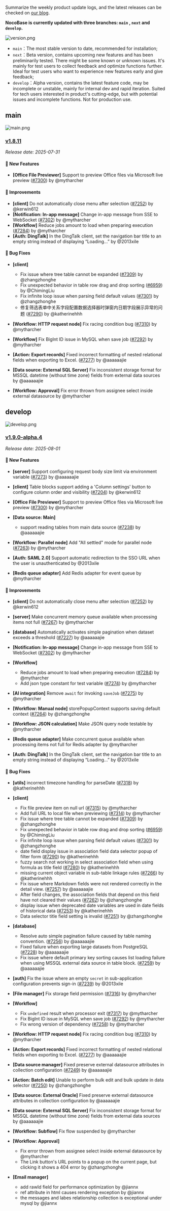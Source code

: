 Summarize the weekly product update logs, and the latest releases can be checked on [our blog](https://www.nocobase.com/en/blog/timeline).

**NocoBase is currently updated with three branches: `main` , `next` and `develop`.**

![version.png](https://static-docs.nocobase.com/ba5f04e27e99c625cb3822da5df07860.png)

* `main`：The most stable version to date, recommended for installation;
* `next`：Beta version, contains upcoming new features and has been preliminarily tested. There might be some known or unknown issues. It's mainly for test users to collect feedback and optimize functions further. Ideal for test users who want to experience new features early and give feedback;
* `develop`：Alpha version, contains the latest feature code, may be incomplete or unstable, mainly for internal dev and rapid iteration. Suited for tech users interested in product's cutting-edge, but with potential issues and incomplete functions. Not for production use.

## main

![main.png](https://static-docs.nocobase.com/47a3c71734c1d0f908b51f9ebd53c0ac.png)

### [v1.8.11](https://www.nocobase.com/en/blog/v1.8.11)

*Release date: 2025-07-31*

#### 🎉 New Features

- **[Office File Previewer]** Support to preview Office files via Microsoft live preview ([#7300](https://github.com/nocobase/nocobase/pull/7300)) by @mytharcher

#### 🚀 Improvements

- **[client]** Do not automatically close menu after selection ([#7252](https://github.com/nocobase/nocobase/pull/7252)) by @kerwin612
- **[Notification: In-app message]** Change in-app message from SSE to WebSocket ([#7302](https://github.com/nocobase/nocobase/pull/7302)) by @mytharcher
- **[Workflow]** Reduce jobs amount to load when preparing execution ([#7284](https://github.com/nocobase/nocobase/pull/7284)) by @mytharcher
- **[Auth: DingTalk]** In the DingTalk client, set the navigation bar title to an empty string instead of displaying “Loading…” by @2013xile

#### 🐛 Bug Fixes

- **[client]**

  - Fix issue where tree table cannot be expanded ([#7309](https://github.com/nocobase/nocobase/pull/7309)) by @zhangzhonghe
  - Fix unexpected behavior in table row drag and drop sorting ([#6959](https://github.com/nocobase/nocobase/pull/6959)) by @ChimingLiu
  - Fix infinite loop issue when parsing field default values ([#7301](https://github.com/nocobase/nocobase/pull/7301)) by @zhangzhonghe
  - 修复筛选表单中关系字段配置数据选择器时弹窗内日期字段展示异常的问题 ([#7290](https://github.com/nocobase/nocobase/pull/7290)) by @katherinehhh
- **[Workflow: HTTP request node]** Fix racing condition bug ([#7310](https://github.com/nocobase/nocobase/pull/7310)) by @mytharcher
- **[Workflow]** Fix BigInt ID issue in MySQL when save job ([#7292](https://github.com/nocobase/nocobase/pull/7292)) by @mytharcher
- **[Action: Export records]** Fixed incorrect formatting of nested relational fields when exporting to Excel. ([#7277](https://github.com/nocobase/nocobase/pull/7277)) by @aaaaaajie
- **[Data source: External SQL Server]** Fix inconsistent storage format for MSSQL datetime (without time zone) fields from external data sources by @aaaaaajie
- **[Workflow: Approval]** Fix error thrown from assignee select inside external datasource by @mytharcher

## develop

![develop.png](https://static-docs.nocobase.com/7fcdd9456a17286d8a439eee52bcb8d2.png)

### [v1.9.0-alpha.4](https://www.nocobase.com/en/blog/v1.9.0-alpha.4)

*Release date: 2025-08-01*

#### 🎉 New Features

- **[server]** Support configuring request body size limit via environment variable ([#7273](https://github.com/nocobase/nocobase/pull/7273)) by @aaaaaajie
- **[client]** Table blocks support adding a 'Column settings' button to configure column order and visibility ([#7204](https://github.com/nocobase/nocobase/pull/7204)) by @kerwin612
- **[Office File Previewer]** Support to preview Office files via Microsoft live preview ([#7300](https://github.com/nocobase/nocobase/pull/7300)) by @mytharcher
- **[Data source: Main]**

  - support reading tables from main data source ([#7238](https://github.com/nocobase/nocobase/pull/7238)) by @aaaaaajie
- **[Workflow: Parallel node]** Add "All settled" mode for parallel node ([#7263](https://github.com/nocobase/nocobase/pull/7263)) by @mytharcher
- **[Auth: SAML 2.0]** Support automatic redirection to the SSO URL when the user is unauthenticated by @2013xile
- **[Redis queue adapter]** Add Redis adapter for event queue by @mytharcher

#### 🚀 Improvements

- **[client]** Do not automatically close menu after selection ([#7252](https://github.com/nocobase/nocobase/pull/7252)) by @kerwin612
- **[server]** Make concurrent memory queue available when processing items not full ([#7267](https://github.com/nocobase/nocobase/pull/7267)) by @mytharcher
- **[database]** Automatically activates simple pagination when dataset exceeds a threshold ([#7227](https://github.com/nocobase/nocobase/pull/7227)) by @aaaaaajie
- **[Notification: In-app message]** Change in-app message from SSE to WebSocket ([#7302](https://github.com/nocobase/nocobase/pull/7302)) by @mytharcher
- **[Workflow]**

  - Reduce jobs amount to load when preparing execution ([#7284](https://github.com/nocobase/nocobase/pull/7284)) by @mytharcher
  - Add json type constant for test variable ([#7274](https://github.com/nocobase/nocobase/pull/7274)) by @mytharcher
- **[AI integration]** Remove `await` for invoking `saveJob` ([#7275](https://github.com/nocobase/nocobase/pull/7275)) by @mytharcher
- **[Workflow: Manual node]** storePopupContext supports saving default context ([#7264](https://github.com/nocobase/nocobase/pull/7264)) by @zhangzhonghe
- **[Workflow: JSON calculation]** Make JSON query node testable by @mytharcher
- **[Redis queue adapter]** Make concurrent queue available when processing items not full for Redis adapter by @mytharcher
- **[Auth: DingTalk]** In the DingTalk client, set the navigation bar title to an empty string instead of displaying “Loading…” by @2013xile

#### 🐛 Bug Fixes

- **[utils]** incorrect timezone handling for parseDate ([#7318](https://github.com/nocobase/nocobase/pull/7318)) by @katherinehhh
- **[client]**

  - Fix file preview item on null url ([#7315](https://github.com/nocobase/nocobase/pull/7315)) by @mytharcher
  - Add full URL to local file when previewing ([#7314](https://github.com/nocobase/nocobase/pull/7314)) by @mytharcher
  - Fix issue where tree table cannot be expanded ([#7309](https://github.com/nocobase/nocobase/pull/7309)) by @zhangzhonghe
  - Fix unexpected behavior in table row drag and drop sorting ([#6959](https://github.com/nocobase/nocobase/pull/6959)) by @ChimingLiu
  - Fix infinite loop issue when parsing field default values ([#7301](https://github.com/nocobase/nocobase/pull/7301)) by @zhangzhonghe
  - date field display issue  in association field data selector popup of filter form ([#7290](https://github.com/nocobase/nocobase/pull/7290)) by @katherinehhh
  - fuzzy search not working in select association field when using formula as title field ([#7280](https://github.com/nocobase/nocobase/pull/7280)) by @katherinehhh
  - missing current object variable in sub-table linkage rules ([#7266](https://github.com/nocobase/nocobase/pull/7266)) by @katherinehhh
  - Fix issue where Markdown fields were not rendered correctly in the detail view. ([#7257](https://github.com/nocobase/nocobase/pull/7257)) by @aaaaaajie
  - After field changes, the association fields that depend on this field have not cleared their values ([#7262](https://github.com/nocobase/nocobase/pull/7262)) by @zhangzhonghe
  - display issue when deprecated date variables are used in date fields of historical data ([#7253](https://github.com/nocobase/nocobase/pull/7253)) by @katherinehhh
  - Data selector title field setting is invalid ([#7251](https://github.com/nocobase/nocobase/pull/7251)) by @zhangzhonghe
- **[database]**

  - Resolve auto simple pagination failure caused by table naming convention. ([#7256](https://github.com/nocobase/nocobase/pull/7256)) by @aaaaaajie
  - Fixed failure when exporting large datasets from PostgreSQL ([#7228](https://github.com/nocobase/nocobase/pull/7228)) by @aaaaaajie
  - Fix issue where default primary key sorting causes list loading failure when using MSSQL external data source in table block. ([#7259](https://github.com/nocobase/nocobase/pull/7259)) by @aaaaaajie
- **[auth]** Fix the issue where an empty `secret` in sub-application configuration prevents sign-in ([#7239](https://github.com/nocobase/nocobase/pull/7239)) by @2013xile
- **[File manager]** Fix storage field permission ([#7316](https://github.com/nocobase/nocobase/pull/7316)) by @mytharcher
- **[Workflow]**

  - Fix `undefined` result when processor exit ([#7317](https://github.com/nocobase/nocobase/pull/7317)) by @mytharcher
  - Fix BigInt ID issue in MySQL when save job ([#7292](https://github.com/nocobase/nocobase/pull/7292)) by @mytharcher
  - Fix wrong version of dependency ([#7258](https://github.com/nocobase/nocobase/pull/7258)) by @mytharcher
- **[Workflow: HTTP request node]** Fix racing condition bug ([#7310](https://github.com/nocobase/nocobase/pull/7310)) by @mytharcher
- **[Action: Export records]** Fixed incorrect formatting of nested relational fields when exporting to Excel. ([#7277](https://github.com/nocobase/nocobase/pull/7277)) by @aaaaaajie
- **[Data source manager]** Fixed preserve external datasource attributes in collection configuration ([#7249](https://github.com/nocobase/nocobase/pull/7249)) by @aaaaaajie
- **[Action: Batch edit]** Unable to perform bulk edit and bulk update in data selector ([#7250](https://github.com/nocobase/nocobase/pull/7250)) by @zhangzhonghe
- **[Data source: External Oracle]** Fixed preserve external datasource attributes in collection configuration by @aaaaaajie
- **[Data source: External SQL Server]** Fix inconsistent storage format for MSSQL datetime (without time zone) fields from external data sources by @aaaaaajie
- **[Workflow: Subflow]** Fix flow suspended by @mytharcher
- **[Workflow: Approval]**

  - Fix error thrown from assignee select inside external datasource by @mytharcher
  - The Link button's URL points to a popup on the current page, but clicking it shows a 404 error by @zhangzhonghe
- **[Email manager]**

  - add rawId field for performance optimization by @jiannx
  - ref attribute in html causes rendering exception by @jiannx
  - the messages and labes relationship collection is exceptional under mysql by @jiannx
